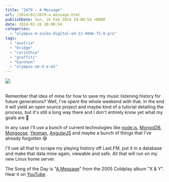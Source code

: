 ```yaml
---
title: "2679 - A Message"
url: /2014/02/2679-a-message.html
publishDate: Sun, 16 Feb 2014 19:00:54 +0000
date: 2014-02-16 20:00:54
categories: 
  - "olympus-m-zuiko-digital-ed-12-40mm-f2-8-pro"
tags: 
  - "austria"
  - "bridge"
  - "carinthia"
  - "graffiti"
  - "karnten"
  - "olympus-om-d-e-m1"
---
```

<div class="container">
<div class="center"><a target="_blank" href="https://d25zfm9zpd7gm5.cloudfront.net/1200x1200/2014/20140214_162017_lr.jpg"><img src="https://d25zfm9zpd7gm5.cloudfront.net/0600x0600/2014/20140214_162017_lr.jpg" /></a></div>
</div>
<br />

Remember that idea of mine for how to save my music listening history for future generations? Well, I've spent the whole weekend with that. In the end it will yield an open source project and maybe kind of a tutorial detailing the process, but it's still a long way there and I don't entirely know yet what my goals are 🙂

 In any case I'll use a bunch of current technologies like <a href="http://nodejs.org/" target="_blank">node.js</a>, <a href="http://www.mongodb.org/" target="_blank">MongoDB</a>, <a href="http://mongoosejs.com/" target="_blank">Mongoose</a>, <a href="http://yeoman.io/" target="_blank">Yeoman</a>, <a href="http://angularjs.org/" target="_blank">AngularJS</a> and maybe a bunch of things that I've already forgotten 😄

I'll use all that to scrape my playing history off Last.FM, put it in a database and make that data mine again, viewable and safe. All that will run on my new Linux home server.

The Song of the Day is "<a href="http://www.lyricsmode.com/lyrics/c/coldplay/a_message.html" target="_blank">A Message</a>" from the 2005 Coldplay album "X &amp; Y". Hear it on <a href="https://www.youtube.com/watch?v=fo9bU9zrfVc" target="_blank">YouTube</a>.
